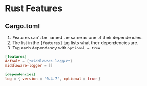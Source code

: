 # Rust Features

## Cargo.toml
1. Features can't be named the same as one of their dependencies.
2. The list in the `[features]` tag lists what their dependencies are.
3. Tag each dependency with `optional = true`.

```toml
[features]
default = ["middleware-logger"]
middleware-logger = []

[dependencies]
log = { version = "0.4.7", optional = true }
```
